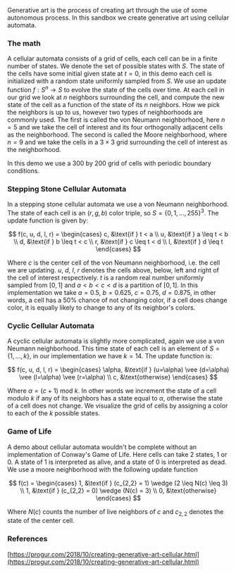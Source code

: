 Generative art is the process of creating art through the use of some autonomous process. In this sandbox we create generative art using cellular automata.

### The math

A cellular automata consists of a grid of cells, each cell can be in a finite number of states. We denote the set of possible states with $S$. The state of the cells have some initial given state at $t=0$, in this demo each cell is initialized with a random state uniformly sampled from $S$. We use an update function $f:S^{n}\to S$ to evolve the state of the cells over time. At each cell in our grid we look at $n$ neighbors surrounding the cell, and compute the new state of the cell as a function of the state of its $n$ neighbors. How we pick the neighbors is up to us, however two types of neighborhoods are commonly used. The first is called the von Neumann neighborhood, here $n=5$ and we take the cell of interest and its four orthogonally adjacent cells as the neighborhood. The second is called the Moore neighborhood, where $n=9$ and we take the cells in a $3\times3$ grid surrounding the cell of interest as the neighborhood.

In this demo we use a 300 by 200 grid of cells with periodic boundary conditions.

### Stepping Stone Cellular Automata

In a stepping stone cellular automata we use a von Neumann neighborhood. The state of each cell is an $(r, g, b)$ color triple, so $S=\{0,1,...,255\}^3$. The update function is given by:

$$
f(c, u, d, l, r) =
\begin{cases}
c, &\text{if } t < a        \\
u, &\text{if } a \leq t < b \\
d, &\text{if } b \leq t < c \\
r, &\text{if } c \leq t < d \\
l, &\text{if } d \leq t
\end{cases}
$$

Where $c$ is the center cell of the von Neumann neighborhood, i.e. the cell we are updating. $u$, $d$, $l$, $r$ denotes the cells above, below, left and right of the cell of interest respectively. $t$ is a random real number uniformly sampled from $[0, 1]$ and $a<b<c<d$ is a partition of $[0,1]$. In this implementation we take $a=0.5$, $b=0.625$, $c=0.75$, $d=0.875$, in other words, a cell has a 50% chance of not changing color, if a cell does change color, it is equally likely to change to any of its neighbor's colors.

### Cyclic Cellular Automata

A cyclic cellular automata is slightly more complicated, again we use a von Neumann neighborhood. This time state of each cell is an element of $S=\{1,...,k\}$, in our implementation we have $k=14$. The update function is:

$$
f(c, u, d, l, r) =
\begin{cases}
\alpha, &\text{if } (u=\alpha) \vee (d=\alpha) \vee (l=\alpha) \vee (r=\alpha) \\
c,      &\text{otherwise}
\end{cases}
$$

Where $\alpha = (c + 1) \text{ mod } k$. In other words we increment the state of a cell modulo $k$ if any of its neighbors has a state equal to $\alpha$, otherwise the state of a cell does not change. We visualize the grid of cells by assigning a color to each of the $k$ possible states.

### Game of Life

A demo about cellular automata wouldn't be complete without an implementation of Conway's Game of Life. Here cells can take 2 states, 1 or 0. A state of 1 is interpreted as alive, and a state of 0 is interpreted as dead. We use a moore neighborhood with the following update function

$$
f(c) =
\begin{cases}
1, &\text{if } (c_{2,2} = 1) \wedge (2 \leq N(c) \leq 3) \\
1, &\text{if } (c_{2,2} = 0) \wedge (N(c) = 3)           \\
0, &\text{otherwise}
\end{cases}
$$

Where $N(c)$ counts the number of live neighbors of $c$ and $c_{2,2}$ denotes the state of the center cell.

### References

[https://progur.com/2018/10/creating-generative-art-cellular.html](https://progur.com/2018/10/creating-generative-art-cellular.html)
